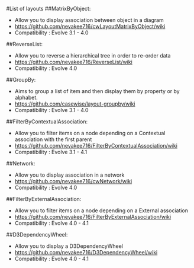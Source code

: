 #List of layouts
##MatrixByObject: 
- Allow you to display association between object in a diagram
- https://github.com/nevakee716/cwLayoutMatrixByObject/wiki
- Compatibility : Evolve 3.1 - 4.0

##ReverseList: 
- Allow you to reverse a hierarchical tree in order to re-order data
- https://github.com/nevakee716/ReverseList/wiki
- Compatibility : Evolve 4.0

##GroupBy: 
- Aims to group a list of item and then display them by property or by alphabet.
- https://github.com/casewise/layout-groupby/wiki
- Compatibility : Evolve 3.1 - 4.0

##FilterByContextualAssociation: 
- Allow you to filter items on a node depending on a Contextual association with the first parent
- https://github.com/nevakee716/FilterByContextualAssociation/wiki
- Compatibility : Evolve 3.1 - 4.1

##Network: 
- Allow you to display association in a network
- https://github.com/nevakee716/cwNetwork/wiki
- Compatibility : Evolve 4.0

##FilterByExternalAssociation: 
- Allow you to filter items on a node depending on a External association
- https://github.com/nevakee716/FilterByExternalAssociation/wiki
- Compatibility : Evolve 4.0 - 4.1

##D3DependencyWheel: 
- Allow you to display a D3DependencyWheel
- https://github.com/nevakee716/D3DependencyWheel/wiki
- Compatibility : Evolve 4.0 - 4.1

